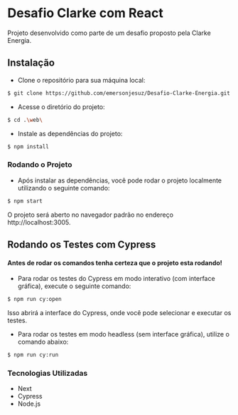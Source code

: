 # Desafio Clarke com React

Projeto desenvolvido como parte de um desafio proposto pela Clarke Energia.

## Instalação

- Clone o repositório para sua máquina local:

```bash
$ git clone https://github.com/emersonjesuz/Desafio-Clarke-Energia.git
```

- Acesse o diretório do projeto:

```bash
$ cd .\web\
```

- Instale as dependências do projeto:

```bash
$ npm install
```

### Rodando o Projeto

- Após instalar as dependências, você pode rodar o projeto localmente utilizando o seguinte comando:

```bash
$ npm start
```

O projeto será aberto no navegador padrão no endereço http://localhost:3005.

## Rodando os Testes com Cypress

#### Antes de rodar os comandos tenha certeza que o projeto esta rodando!

- Para rodar os testes do Cypress em modo interativo (com interface gráfica), execute o seguinte comando:

```bash
$ npm run cy:open
```

Isso abrirá a interface do Cypress, onde você pode selecionar e executar os testes.

- Para rodar os testes em modo headless (sem interface gráfica), utilize o comando abaixo:

```bash
$ npm run cy:run
```

### Tecnologias Utilizadas

- Next
- Cypress
- Node.js
